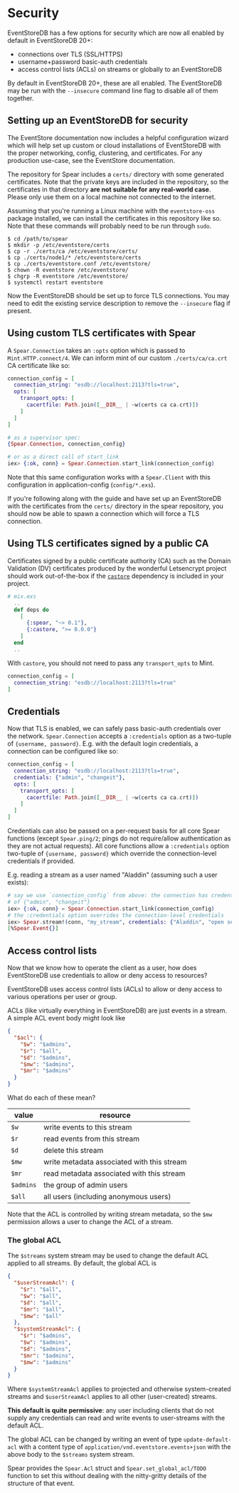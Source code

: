 # Security

EventStoreDB has a few options for security which are now all enabled by
default in EventStoreDB 20+:

- connections over TLS (SSL/HTTPS)
- username+password basic-auth credentials
- access control lists (ACLs) on streams or globally to an EventStoreDB

By default in EventStoreDB 20+, these are all enabled. The EventStoreDB
may be run with the `--insecure` command line flag to disable all of them
together.

## Setting up an EventStoreDB for security

The EventStore documentation now includes a helpful configuration wizard which
will help set up custom or cloud installations of EventStoreDB with the proper
networking, config, clustering, and certificates. For any production use-case,
see the EventStore documentation.

The repository for Spear includes a `certs/` directory with some generated
certificates. Note that the private keys are included in the repository, so the
certificates in that directory **are not suitable for any real-world case**.
Please only use them on a local machine not connected to the internet.

Assuming that you're running a Linux machine with the `eventstore-oss`
package installed, we can install the certificates in this repository like so.
Note that these commands will probably need to be run through `sudo`.

```console
$ cd /path/to/spear
$ mkdir -p /etc/eventstore/certs
$ cp -r ./certs/ca /etc/eventstore/certs/
$ cp ./certs/node1/* /etc/eventstore/certs
$ cp ./certs/eventstore.conf /etc/eventstore/
$ chown -R eventstore /etc/eventstore/
$ chgrp -R eventstore /etc/eventstore/
$ systemctl restart eventstore
```

Now the EventStoreDB should be set up to force TLS connections. You may
need to edit the existing service description to remove the `--insecure` flag
if present.

## Using custom TLS certificates with Spear

A `Spear.Connection` takes an `:opts` option which is passed to
`Mint.HTTP.connect/4`. We can inform mint of our custom `./certs/ca/ca.crt`
CA certificate like so:

```elixir
connection_config = [
  connection_string: "esdb://localhost:2113?tls=true",
  opts: [
    transport_opts: [
      cacertfile: Path.join([__DIR__ | ~w(certs ca ca.crt)])
    ]
  ]
]

# as a supervisor spec:
{Spear.Connection, connection_config}

# or as a direct call of start_link
iex> {:ok, conn} = Spear.Connection.start_link(connection_config)
```

Note that this same configuration works with a `Spear.Client` with this
configuration in application-config (`config/*.exs`).

If you're following along with the guide and have set up an EventStoreDB with
the certificates from the `certs/` directory in the spear repository, you
should now be able to spawn a connection which will force a TLS connection.

## Using TLS certificates signed by a public CA

Certificates signed by a public certificate authority (CA) such as the Domain
Validation (DV) certificates produced by the wonderful Letsencrypt project
should work out-of-the-box if the [`castore`](https://hex.pm/packages/castore)
dependency is included in your project.

```elixir
# mix.exs
  ..
  def deps do
    [
      {:spear, "~> 0.1"},
      {:castore, ">= 0.0.0"}
    ]
  end
  ..
```

With `castore`, you should not need to pass any `transport_opts` to Mint.

```elixir
connection_config = [
  connection_string: "esdb://localhost:2113?tls=true"
]
```

## Credentials

Now that TLS is enabled, we can safely pass basic-auth credentials over the
network. `Spear.Connection` accepts a `:credentials` option as a two-tuple
of `{username, password}`. E.g. with the default login credentials, a
connection can be configured like so:

```elixir
connection_config = [
  connection_string: "esdb://localhost:2113?tls=true",
  credentials: {"admin", "changeit"},
  opts: [
    transport_opts: [
      cacertfile: Path.join([__DIR__ | ~w(certs ca ca.crt)])
    ]
  ]
]
```

Credentials can also be passed on a per-request basis for all core Spear
functions (except `Spear.ping/2`; pings do not require/allow authentication
as they are not actual requests). All core functions allow a `:credentials`
option two-tuple of `{username, password}` which override the connection-level
credentials if provided.

E.g. reading a stream as a user named "Aladdin" (assuming such a user exists):

```elixir
# say we use `connection_config` from above: the connection has credentials
# of {"admin", "changeit"}
iex> {:ok, conn} = Spear.Connection.start_link(connection_config)
# the :credentials option overrides the connection-level credentials
iex> Spear.stream!(conn, "my_stream", credentials: {"Aladdin", "open sesame"}) |> Enum.take(1)
[%Spear.Event{}]
```

## Access control lists

Now that we know how to operate the client as a user, how does EventStoreDB
use credentials to allow or deny access to resources?

EventStoreDB uses access control lists (ACLs) to allow or deny access to
various operations per user or group.

ACLs (like virtually everything in EventStoreDB) are just events in a stream.
A simple ACL event body might look like

```json
{
  "$acl": {
    "$w": "$admins",
    "$r": "$all",
    "$d": "$admins",
    "$mw": "$admins",
    "$mr": "$admins"
  }
}
```

What do each of these mean?

| value | resource |
|------|---------|
| `$w` | write events to this stream |
| `$r` | read events from this stream |
| `$d` | delete this stream |
| `$mw` | write metadata associated with this stream |
| `$mr` | read metadata associated with this stream |
| `$admins` | the group of admin users |
| `$all` | all users (including anonymous users) |

Note that the ACL is controlled by writing stream metadata, so the `$mw`
permission allows a user to change the ACL of a stream.

### The global ACL

The `$streams` system stream may be used to change the default ACL applied to
all streams. By default, the global ACL is

```json
{
  "$userStreamAcl": {
    "$r": "$all",
    "$w": "$all",
    "$d": "$all",
    "$mr": "$all",
    "$mw": "$all"
  },
  "$systemStreamAcl": {
    "$r": "$admins",
    "$w": "$admins",
    "$d": "$admins",
    "$mr": "$admins",
    "$mw": "$admins"
  }
}
```

Where `$systemStreamAcl` applies to projected and otherwise system-created
streams and `$userStreamAcl` applies to all other (user-created) streams.

**This default is quite permissive**: any user including clients that do not
supply any credentials can read and write events to user-streams with the
default ACL.

The global ACL can be changed by writing an event of type `update-default-acl`
with a content type of `application/vnd.eventstore.events+json` with the above
body to the `$streams` system stream.

Spear provides the `Spear.Acl` struct and `Spear.set_global_acl/TODO` function
to set this without dealing with the nitty-gritty details of the structure
of that event.
